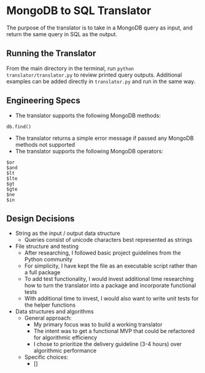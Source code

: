 # MongoDB to SQL Translator
The purpose of the translator is to take in a MongoDB query as input, and return the same query in SQL as the output.

## Running the Translator
From the main directory in the terminal, run `python translator/translator.py` to review printed query outputs. Additional examples can be added directly in `translator.py` and run in the same way.

## Engineering Specs
- The translator supports the following MongoDB methods:
```
db.find()
```
- The translator returns a simple error message if passed any MongoDB methods not supported
- The translator supports the following MongoDB operators:
```
$or
$and
$lt
$lte
$gt
$gte
$ne
$in
```

## Design Decisions
- String as the input / output data structure
  - Queries consist of unicode characters best represented as strings
- File structure and testing
  - After researching, I followed basic project guidelines from the Python community
  - For simplicity, I have kept the file as an executable script rather than a full package
  - To add test functionality, I would invest additional time researching how to turn the translator into a package and incorporate functional tests
  - With additional time to invest, I would also want to write unit tests for the helper functions 
- Data structures and algorithms
  - General approach:
    - My primary focus was to build a working translator
    - The intent was to get a functional MVP that could be refactored for algorithmic efficiency
    - I chose to prioritize the delivery guideline (3-4 hours) over algorithmic performance
  - Specific choices:
    - []
